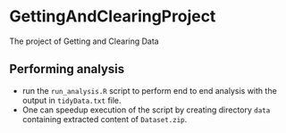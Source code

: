 # GettingAndClearingProject
The project of Getting and Clearing Data

## Performing analysis
 * run the `run_analysis.R` script to perform end to end analysis with the output in `tidyData.txt` file.
 * One can speedup execution of the script by creating directory `data` containing extracted content of `Dataset.zip`. 
